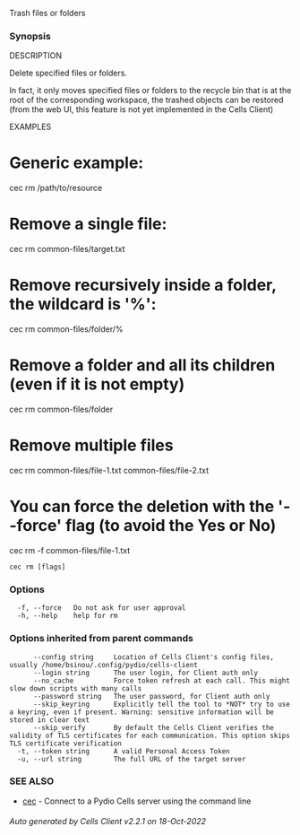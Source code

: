 Trash files or folders

### Synopsis


DESCRIPTION
	
  Delete specified files or folders. 
	
  In fact, it only moves specified files or folders to the recycle bin 
  that is at the root of the corresponding workspace, the trashed objects 
  can be restored (from the web UI, this feature is not yet implemented 
  in the Cells Client) 

EXAMPLES

  # Generic example:
  cec rm <workspace-slug>/path/to/resource

  # Remove a single file:
  cec rm common-files/target.txt

  # Remove recursively inside a folder, the wildcard is '%':
  cec rm common-files/folder/%

  # Remove a folder and all its children (even if it is not empty)
  cec rm common-files/folder

  # Remove multiple files
  cec rm common-files/file-1.txt common-files/file-2.txt

  # You can force the deletion with the '--force' flag (to avoid the Yes or No)
  cec rm -f common-files/file-1.txt


```
cec rm [flags]
```

### Options

```
  -f, --force   Do not ask for user approval
  -h, --help    help for rm
```

### Options inherited from parent commands

```
      --config string     Location of Cells Client's config files, usually /home/bsinou/.config/pydio/cells-client
      --login string      The user login, for Client auth only
      --no_cache          Force token refresh at each call. This might slow down scripts with many calls
      --password string   The user password, for Client auth only
      --skip_keyring      Explicitly tell the tool to *NOT* try to use a keyring, even if present. Warning: sensitive information will be stored in clear text
      --skip_verify       By default the Cells Client verifies the validity of TLS certificates for each communication. This option skips TLS certificate verification
  -t, --token string      A valid Personal Access Token
  -u, --url string        The full URL of the target server
```

### SEE ALSO

* [cec](cec)	 - Connect to a Pydio Cells server using the command line

###### Auto generated by Cells Client v2.2.1 on 18-Oct-2022
